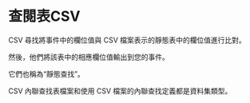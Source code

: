 查閱表CSV
===
CSV 尋找將事件中的欄位值與 CSV 檔案表示的靜態表中的欄位值進行比對。

然後，他們將該表中的相應欄位值輸出到您的事件。

它們也稱為“靜態查找”。 

CSV 內聯查找表檔案和使用 CSV 檔案的內聯查找定義都是資料集類型。
